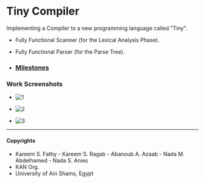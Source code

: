 # Tiny Compiler
Implementing a Compiler to a new programming language called "Tiny".

- Fully Functional Scanner (for the Lexical Analysis Phase).

- Fully Functional Parser (for the Parse Tree).

- ### [Milestones](https://github.com/Abanoub-Asaad/Tiny-Compiler/tree/main/Milestones)

### Work Screenshots

- ![1](https://user-images.githubusercontent.com/52586356/146838761-78340fe7-054c-4963-bd83-deca17a11c4a.png)

- ![2](https://user-images.githubusercontent.com/52586356/146839038-653c347b-0e84-4509-aff6-7fad7112cdca.png)

- ![3](https://user-images.githubusercontent.com/52586356/146839147-7996f82b-d4e7-4342-8464-78a56e655b58.png)

***

#### Copyrights
- Kareem S. Fathy - Kareem S. Ragab - Abanoub A. Azaab - Nada M. Abdelhamed - Nada S. Anies
- KAN Org.
- University of Ain Shams, Egypt
